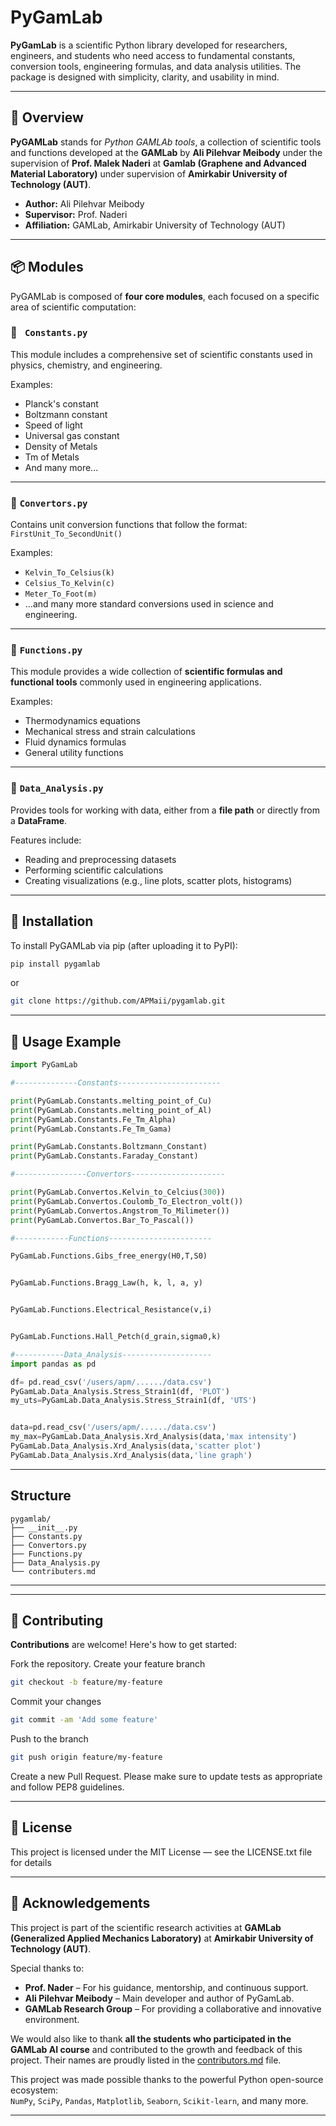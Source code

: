 # PyGamLab

**PyGamLab** is a scientific Python library developed for researchers, engineers, and students who need access to fundamental constants, conversion tools, engineering formulas, and data analysis utilities. The package is designed with simplicity, clarity, and usability in mind.

---

## 📌 Overview

**PyGAMLab** stands for *Python GAMLAb tools*, a collection of scientific tools and functions developed at the **GAMLab** by **Ali Pilehvar Meibody** under the supervision of **Prof. Malek Naderi** at **Gamlab (Graphene and Advanced Material Laboratory)** under supervision of **Amirkabir University of Technology (AUT)**.

- **Author:** Ali Pilehvar Meibody  
- **Supervisor:** Prof. Naderi  
- **Affiliation:** GAMLab, Amirkabir University of Technology (AUT)

---

## 📦 Modules

PyGAMLab is composed of **four core modules**, each focused on a specific area of scientific computation:

### 🔹 ` Constants.py`
This module includes a comprehensive set of scientific constants used in physics, chemistry, and engineering.

Examples:
- Planck's constant
- Boltzmann constant
- Speed of light
- Universal gas constant
- Density of Metals
- Tm of Metals
- And many more...

---

### 🔹 `Convertors.py`
Contains unit conversion functions that follow the format:  
`FirstUnit_To_SecondUnit()`

Examples:
- `Kelvin_To_Celsius(k)`
- `Celsius_To_Kelvin(c)`
- `Meter_To_Foot(m)`
- ...and many more standard conversions used in science and engineering.

---

### 🔹 `Functions.py`
This module provides a wide collection of **scientific formulas and functional tools** commonly used in engineering applications.

Examples:
- Thermodynamics equations
- Mechanical stress and strain calculations
- Fluid dynamics formulas
- General utility functions

---

### 🔹 `Data_Analysis.py`
Provides tools for working with data, either from a **file path** or directly from a **DataFrame**.

Features include:
- Reading and preprocessing datasets
- Performing scientific calculations
- Creating visualizations (e.g., line plots, scatter plots, histograms)

---

## 🚀 Installation

To install PyGAMLab via pip (after uploading it to PyPI):

```bash
pip install pygamlab
```

or

```bash
git clone https://github.com/APMaii/pygamlab.git
```

---

## 📖 Usage Example

```python
import PyGamLab

#--------------Constants-----------------------

print(PyGamLab.Constants.melting_point_of_Cu)
print(PyGamLab.Constants.melting_point_of_Al)
print(PyGamLab.Constants.Fe_Tm_Alpha)
print(PyGamLab.Constants.Fe_Tm_Gama)

print(PyGamLab.Constants.Boltzmann_Constant)
print(PyGamLab.Constants.Faraday_Constant)

#----------------Convertors---------------------

print(PyGamLab.Convertos.Kelvin_to_Celcius(300))
print(PyGamLab.Convertos.Coulomb_To_Electron_volt())
print(PyGamLab.Convertos.Angstrom_To_Milimeter())
print(PyGamLab.Convertos.Bar_To_Pascal())

#------------Functions-----------------------

PyGamLab.Functions.Gibs_free_energy(H0,T,S0)


PyGamLab.Functions.Bragg_Law(h, k, l, a, y)


PyGamLab.Functions.Electrical_Resistance(v,i)


PyGamLab.Functions.Hall_Petch(d_grain,sigma0,k)

#-----------Data_Analysis--------------------
import pandas as pd

df= pd.read_csv('/users/apm/....../data.csv')
PyGamLab.Data_Analysis.Stress_Strain1(df, 'PLOT')
my_uts=PyGamLab.Data_Analysis.Stress_Strain1(df, 'UTS')


data=pd.read_csv('/users/apm/....../data.csv')
my_max=PyGamLab.Data_Analysis.Xrd_Analysis(data,'max intensity')
PyGamLab.Data_Analysis.Xrd_Analysis(data,'scatter plot')
PyGamLab.Data_Analysis.Xrd_Analysis(data,'line graph')

```


---

## Structure
```
pygamlab/
├── __init__.py
├── Constants.py
├── Convertors.py
├── Functions.py
├── Data_Analysis.py
└── contributers.md

```


---








---
## 🤝 Contributing

**Contributions** are welcome! Here's how to get started:

Fork the repository.
Create your feature branch 

```bash
git checkout -b feature/my-feature
```
Commit your changes 
```bash
git commit -am 'Add some feature'
```
Push to the branch 
```bash
git push origin feature/my-feature
```
Create a new Pull Request.
Please make sure to update tests as appropriate and follow PEP8 guidelines.



---
## 📄 License

This project is licensed under the MIT License — see the LICENSE.txt file for details



---

## 🙏 Acknowledgements

This project is part of the scientific research activities at **GAMLab (Generalized Applied Mechanics Laboratory)**  at **Amirkabir University of Technology (AUT)**.

Special thanks to:

- **Prof. Nader** – For his guidance, mentorship, and continuous support.
- **Ali Pilehvar Meibody** – Main developer and author of PyGamLab.
- **GAMLab Research Group** – For providing a collaborative and innovative environment.

We would also like to thank **all the students who participated in the GAMLab AI course** and contributed to the growth and feedback of this project. Their names are proudly listed in the [contributors.md](contributors.md) file.

This project was made possible thanks to the powerful Python open-source ecosystem:  
`NumPy`, `SciPy`, `Pandas`, `Matplotlib`, `Seaborn`, `Scikit-learn`, and many more.

---






